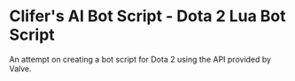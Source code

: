 # Clifer's AI Bot Script - Dota 2 Lua Bot Script
An attempt on creating a bot script for Dota 2 using the API provided by Valve.
